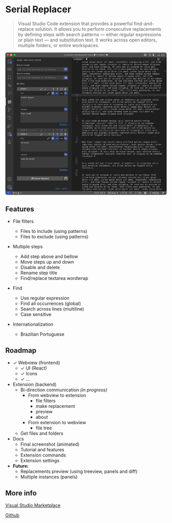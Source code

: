 # Serial Replacer

> Visual Studio Code extension that provides a powerful find-and-replace solution. It allows you to perform consecutive replacements by defining steps with search patterns — either regular expressions or plain text — and substitution text. It works across open editors, multiple folders, or entire workspaces.

![screenshot](./docs/screenshot.png)

## Features

- File filters
  - Files to include (using patterns)
  - Files to exclude (using patterns)

- Multiple steps
  - Add step above and bellow
  - Move steps up and down
  - Disable and delete
  - Rename step title
  - Find/replace textarea wordwrap

- Find
  - Use regular expression
  - Find all occurrences (global)
  - Search across lines (multiline)
  - Case sensitive

- Internationalization
  - Brazilian Portuguese

## Roadmap

- ✓ Webview (frontend)
  - ✓ UI (React)
  - ✓ Icons
  - ✓ …
- Extension (backend)
  - Bi-direction communication _(in progress)_
    - From webview to extension
      - file filters
      - make replacement
      - preview
      - about
    - From extension to webview
      - file tree
  - Get files and folders
- Docs
  - Final screenshot (animated)
  - Tutorial and features
  - Extension commands
  - Extension settings
- __Future:__
  - Replacements preview (using treeview, panels and diff)
  - Multiple instances (panels)

## More info

[Visual Studio Marketplace]()

[Github](https://github.com/lexblagus/vscode-serial-replacer)
